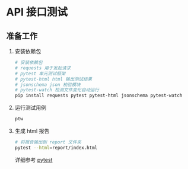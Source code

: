 # API 接口测试

## 准备工作

1. 安装依赖包
   
   ```bash
   # 安装依赖包
   # requests 用于发起请求
   # pytest 单元测试框架
   # pytest-html html 输出测试结果
   # jsonschema json 校验模块
   # pytest-watch 检测文件变化自动运行
   pip install requests pytest pytest-html jsonschema pytest-watch
   ```

2. 运行测试用例
   
   ```bash
   ptw
   ```
3. 生成 html 报告
   
   ```bash
   # 将报告输出到 report 文件夹
   pytest --html=report/index.html 
   ```

   详细参考 [pytest](https://pytest-html.readthedocs.io/en/latest/user_guide.html)